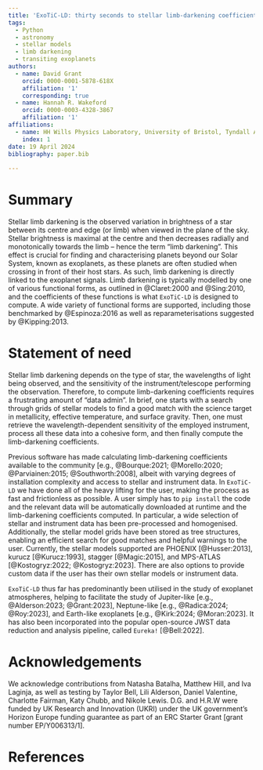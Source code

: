 ```yaml
---
title: 'ExoTiC-LD: thirty seconds to stellar limb-darkening coefficients'
tags:
  - Python
  - astronomy
  - stellar models
  - limb darkening
  - transiting exoplanets
authors:
  - name: David Grant
    orcid: 0000-0001-5878-618X
    affiliation: '1'
    corresponding: true
  - name: Hannah R. Wakeford
    orcid: 0000-0003-4328-3867
    affiliation: '1'
affiliations:
  - name: HH Wills Physics Laboratory, University of Bristol, Tyndall Avenue, Bristol, BS8 1TL, UK
    index: 1
date: 19 April 2024
bibliography: paper.bib
 
---
```


# Summary

Stellar limb darkening is the observed variation in brightness of a star between 
its centre and edge (or limb) when viewed in the plane of the sky. Stellar 
brightness is maximal at the centre and then decreases radially and monotonically 
towards the limb – hence the term “limb darkening”. This effect is crucial for 
finding and characterising planets beyond our Solar System, known as exoplanets, 
as these planets are often studied when crossing in front of their host stars. 
As such, limb darkening is directly linked to the exoplanet signals. Limb 
darkening is typically modelled by one of various functional forms, as outlined 
in @Claret:2000 and @Sing:2010, and the coefficients of these functions is what 
`ExoTiC-LD` is designed to compute. A wide variety of functional forms are 
supported, including those benchmarked by @Espinoza:2016 as well as 
reparameterisations suggested by @Kipping:2013.

# Statement of need

Stellar limb darkening depends on the type of star, the wavelengths of light 
being observed, and the sensitivity of the instrument/telescope performing the 
observation. Therefore, to compute limb-darkening coefficients requires a 
frustrating amount of “data admin”. In brief, one starts with a search through 
grids of stellar models to find a good match with the science target in 
metallicity, effective temperature, and surface gravity. Then, one must retrieve 
the wavelength-dependent sensitivity of the employed instrument, process all 
these data into a cohesive form, and then finally compute the limb-darkening 
coefficients.

Previous software has made calculating limb-darkening coefficients available 
to the community [e.g., @Bourque:2021; @Morello:2020; @Parviainen:2015; @Southworth:2008], 
albeit with varying degrees of installation complexity and access to stellar and 
instrument data. In `ExoTiC-LD` we have done all of the heavy lifting for the user, 
making the process as fast and frictionless as possible. A user simply has to `pip install` 
the code and the relevant data will be automatically downloaded at runtime and 
the limb-darkening coefficients computed. In particular, a wide selection of stellar 
and instrument data has been pre-processed and homogenised. Additionally, the 
stellar model grids have been stored as tree structures, enabling an efficient 
search for good matches and helpful warnings to the user. Currently, the stellar 
models supported are PHOENIX [@Husser:2013], kurucz [@Kurucz:1993], 
stagger [@Magic:2015], and MPS-ATLAS [@Kostogryz:2022; @Kostogryz:2023]. 
There are also options to provide custom data if the user has their own stellar 
models or instrument data.

`ExoTiC-LD` thus far has predominantly been utilised in the study of exoplanet 
atmospheres, helping to facilitate the study of Jupiter-like
[e.g., @Alderson:2023; @Grant:2023], Neptune-like [e.g., @Radica:2024; @Roy:2023], 
and Earth-like exoplanets [e.g., @Kirk:2024; @Moran:2023]. It has 
also been incorporated into the popular open-source JWST data reduction and 
analysis pipeline, called `Eureka!` [@Bell:2022].

# Acknowledgements

We acknowledge contributions from Natasha Batalha, Matthew Hill, and Iva Laginja, 
as well as testing by Taylor Bell, Lili Alderson, Daniel Valentine, Charlotte 
Fairman, Katy Chubb, and Nikole Lewis. D.G. and H.R.W were funded by UK Research 
and Innovation (UKRI) under the UK government’s Horizon Europe funding guarantee 
as part of an ERC Starter Grant [grant number EP/Y006313/1].

# References